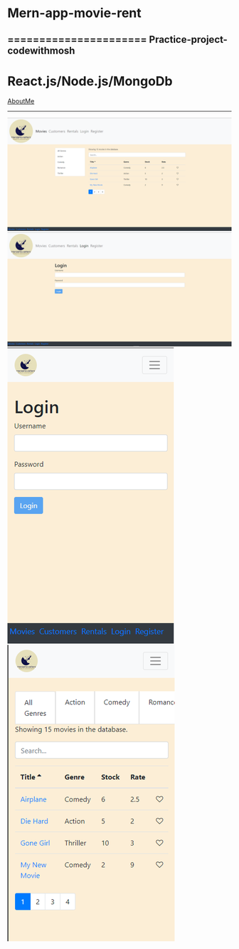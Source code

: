# Mern-app-movie-rent
======================
Practice-project-codewithmosh
-------------------------------
React.js/Node.js/MongoDb
==============================
[AboutMe](https://github.com/rex28/About-Me)

---------------------------------------------------

![Screenshot](mern-app.png)
![Screenshot](mern-app2.png)
![Screenshot](mern-app-mobile1.png)
![Screenshot](mern-app-mobile2.png)
